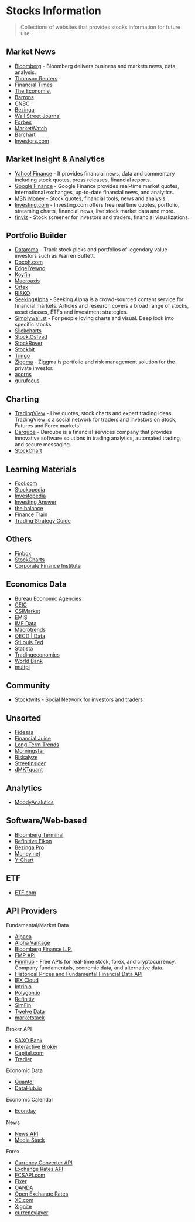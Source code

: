 # Stocks Information

 > Collections of websites that provides stocks information for future use.

## Market News

* [Bloomberg](https://www.bloomberg.com/markets/stocks) - Bloomberg delivers business and markets news, data, analysis.
* [Thomson Reuters](https://www.reuters.com/markets)
* [Financial Times](https://www.ft.com/)
* [The Economist](https://www.economist.com/)
* [Barrons](https://www.barrons.com/)
* [CNBC](https://www.cnbc.com/markets/)
* [Bezinga](https://www.benzinga.com/markets)
* [Wall Street Journal](https://www.wsj.com/news/markets)
* [Forbes](https://www.forbes.com/)
* [MarketWatch](https://www.marketwatch.com/investing/stocks)
* [Barchart](https://www.barchart.com/)
* [Investors.com](https://newhome.investors.com/)

## Market Insight & Analytics

* [Yahoo! Finance](https://finance.yahoo.com/) - It provides financial news, data and commentary including stock quotes, press releases, financial reports.
* [Google Finance](https://www.google.com/finance) - Google Finance provides real-time market quotes, international exchanges, up-to-date financial news, and analytics.
* [MSN Money](https://www.msn.com/en-my/money) - Stock quotes, financial tools, news and analysis.
* [Investing.com](https://www.investing.com/) - Investing.com offers free real time quotes, portfolio, streaming charts, financial news, live stock market data and more.
* [finviz](https://finviz.com/) - Stock screener for investors and traders, financial visualizations.

## Portfolio Builder

* [Dataroma](https://www.dataroma.com/m/home.php) - Track stock picks and portfolios of legendary value investors such as Warren Buffett.
* [Docoh.com](https://www.docoh.com/)
* [Edge|Yewno](https://edge.yewno.com/)
* [Koyfin](https://www.koyfin.com/data-coverage/stocks/)
* [Macroaxis](https://www.macroaxis.com/)
* [Ortex](https://www.ortex.com/)
* [RISKO](http://www.risk-o.com/)
* [SeekingAlpha](https://seekingalpha.com/screeners) - Seeking Alpha is a crowd-sourced content service for financial markets. Articles and research covers a broad range of stocks, asset classes, ETFs and investment strategies.
* [Simplywall.st](https://simplywall.st) - For people loving charts and visual. Deep look into specific stocks
* [Slickcharts](https://www.slickcharts.com/)
* [Stock.Osfvad](http://stock.osfvad.com/)
* [StockRover](https://www.stockrover.com/)
* [Stockbit](https://my.stockbit.com/)
* [Tiingo](https://www.tiingo.com/)
* [Ziggma](https://ziggma.com/) - Ziggma is portfolio and risk management solution for the private investor.
* [acorns](https://www.acorns.com/invest/)
* [gurufocus](https://www.gurufocus.com/screener?name=Full%20Stock%20List&id=42619)
  
## Charting

* [TradingView](https://www.tradingview.com/) - Live quotes, stock charts and expert trading ideas. TradingView is a social network for traders and investors on Stock, Futures and Forex markets!
* [Darqube](https://darqube.com/) - Darqube is a financial services company that provides innovative software solutions in trading analytics, automated trading, and secure messaging.
* [StockChart](https://stockcharts.com/)

## Learning Materials

* [Fool.com](https://www.fool.com/)
* [Stockopedia](https://www.stockopedia.com/)
* [Investopedia](https://www.investopedia.com/)
* [Investing Answer](https://investinganswers.com/)
* [the balance](https://www.thebalance.com/)
* [Finance Train](https://financetrain.com/)
* [Trading Strategy Guide](https://tradingstrategyguides.com/)

## Others

* [Finbox](https://finbox.com/)
* [StockCharts](https://stockcharts.com/)
* [Corporate Finance Institute](https://corporatefinanceinstitute.com/)

## Economics Data

* [Bureau Economic Agencies](https://www.bea.gov/)
* [CEIC](https://www.ceicdata.com/en)
* [CSIMarket](https://csimarket.com/)
* [EMIS](https://www.emis.com/)
* [IMF Data](imf.org/en/Data)
* [Macrotrends](https://www.macrotrends.net/)
* [OECD | Data](https://data.oecd.org/)
* [StLouis Fed](https://fred.stlouisfed.org/release?rid=239)
* [Statista](https://www.statista.com/)
* [Tradingeconomics](https://tradingeconomics.com/indicators)
* [World Bank](https://data.worldbank.org/)
* [multpl](https://www.multpl.com/cpi)

## Community

* [Stocktwits](https://stocktwits.com/) - Social Network for investors and traders

## Unsorted

* [Fidessa](https://iongroup.com/ion-markets/eq/fidessa/)
* [Financial Juice](https://www.financialjuice.com/home)
* [Long Term Trends](https://www.longtermtrends.net/)
* [Morningstar](https://www.morningstar.com/products)
* [Riskalyze](https://www.riskalyze.com/advisors)
* [StreetInsider](https://www.streetinsider.com/)
* [dMKTquant](https://github.com/dMLTquant/awesome_investing)

## Analytics

* [MoodyAnalutics](https://www.moodysanalytics.com/)

## Software/Web-based

* [Bloomberg Terminal](https://www.bloomberg.com/terminal)
* [Refinitive Eikon](https://eikon.thomsonreuters.com/index.html)
* [Bezinga Pro](https://pro.benzinga.com/login/?gspk=&gsxid=07Fic7yj36KN)
* [Money.net](https://www.money.net/)
* [Y-Chart](https://ycharts.com/)

## ETF

* [ETF.com](https://www.etf.com/)

## API Providers

Fundamental/Market Data

* [Alpaca](https://alpaca.markets/docs/)
* [Alpha Vantage](https://www.alphavantage.co/documentation/)
* [Bloomberg Finance L.P.](https://www.bloomberg.com/professional/)
* [FMP API](https://financialmodelingprep.com/developer/docs/)
* [Finnhub](https://finnhub.io/docs/api) - Free APIs for real-time stock, forex, and cryptocurrency. Company fundamentals, economic data, and alternative data.
* [Historical Prices and Fundamental Financial Data API](https://eodhistoricaldata.com/)
* [IEX Cloud](https://iexcloud.io/core-data-catalog/)
* [Intrinio](https://docs.intrinio.com/documentation/api_v2/getting_started)
* [Polygon.io](https://polygon.io/docs/getting-started)
* [Refinitiv](https://www.refinitiv.com/en)
* [SimFin](https://github.com/SimFin)
* [Twelve Data](https://twelvedata.com/docs#getting-started)
* [marketstack](https://marketstack.com/documentation)
  
Broker API

* [SAXO Bank](https://www.developer.saxo/openapi/learn)
* [Interactive Broker](https://www.interactivebrokers.com/en/index.php?f=14193)
* [Capital.com](https://capital.com/trading/platform/)
* [Tradier](https://tradier.com/products/market-data-api)

Economic Data

* [Quantdl](https://www.quandl.com/search)
* [DataHub.io](https://datahub.io/search)

Economic Calendar

* [Econday](https://global-premium.econoday.com/byweek.asp?cust=global-premium)

News

* [News API](https://newsapi.org/docs)
* [Media Stack](https://mediastack.com/documentation)

Forex

* [Currency Converter API](https://www.currencyconverterapi.com/)
* [Exchange Rates API](https://exchangeratesapi.io/)
* [FCSAPI.com](https://fcsapi.com/)
* [Fixer](https://fixer.io/)
* [OANDA](https://developer.oanda.com/rest-live-v20/introduction/)
* [Open Exchange Rates](https://openexchangerates.org/)
* [XE.com](https://www.xe.com/xecurrencydata/)
* [Xignite](https://www.xignite.com/)
* [currencylayer](https://currencylayer.com/)
  